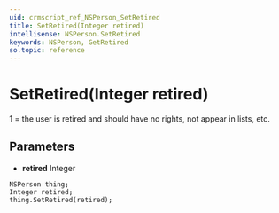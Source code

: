 ```yaml
---
uid: crmscript_ref_NSPerson_SetRetired
title: SetRetired(Integer retired)
intellisense: NSPerson.SetRetired
keywords: NSPerson, GetRetired
so.topic: reference
---
```


# SetRetired(Integer retired)

1 = the user is retired and should have no rights, not appear in lists, etc.

## Parameters

* **retired** Integer

```crmscript
NSPerson thing;
Integer retired;
thing.SetRetired(retired);
```

